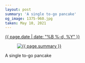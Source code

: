 ```yaml
---
layout: post
summary: 'A single to-go pancake'
og_image: 1375-960.jpg
taken: May 10, 2021
---
```


<div class="post">
 <time>
  <a href="/1375">
   {{ page.date | date: "%B %-d, %Y" }}
  </a>
 </time>
 <a href="/1375">
  <figure data-taken="5/10/2021">
   <img alt="{{ page.summary }}" sizes="(min-width: 700px) 50vw, calc(100vw - 2rem)" src="{{ site.assets_url }}/1375-480.jpg" srcset="{{ site.assets_url }}/1375-240.jpg 240w, {{ site.assets_url }}/1375-480.jpg 480w, {{ site.assets_url }}/1375-720.jpg 720w, {{ site.assets_url }}/1375-960.jpg 960w"/>
  </figure>
 </a>
 <span>
  A single to-go pancake
 </span>
</div>
